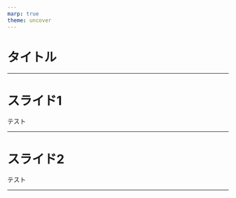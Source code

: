 ```yaml
---
marp: true
theme: uncover
---
```


<!--
_backgroundColor: black
_color: white
-->

# タイトル

---

<!--
_backgroundColor: orange
paginate: true
-->

# スライド1

テスト

---

<!--
_backgroundColor: white
-->

# スライド2

テスト

---
